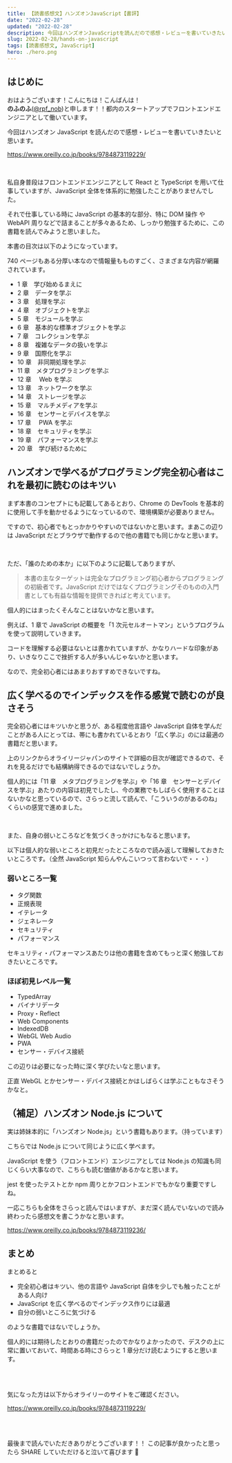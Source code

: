 ```yaml
---
title: 【読書感想文】ハンズオンJavaScript【書評】
date: "2022-02-28"
updated: "2022-02-28"
description: 今回はハンズオンJavaScriptを読んだので感想・レビューを書いていきたいと思います。
slug: 2022-02-28/hands-on-javascript
tags: [読書感想文, JavaScript]
hero: ./hero.png
---
```


## はじめに

おはようございます！こんにちは！こんばんは！<br>
**のふのふ**([@rpf_nob](https://twitter.com/rpf_nob))と申します！！都内のスタートアップでフロントエンドエンジニアとして働いています。

今回はハンズオン JavaScript を読んだので感想・レビューを書いていきたいと思います。

https://www.oreilly.co.jp/books/9784873119229/

<br>

私自身普段はフロントエンドエンジニアとして React と TypeScript を用いて仕事していますが、JavaScript 全体を体系的に勉強したことがありませんでした。

それで仕事している時に JavaScript の基本的な部分、特に DOM 操作 や WebAPI 周りなどで詰まることが多々あるため、しっかり勉強するために、この書籍を読んでみようと思いました。

本書の目次は以下のようになっています。

740 ページもある分厚い本なので情報量もものすごく、さまざまな内容が網羅されています。

- 1 章　学び始めるまえに
- 2 章　データを学ぶ
- 3 章　処理を学ぶ
- 4 章　オブジェクトを学ぶ
- 5 章　モジュールを学ぶ
- 6 章　基本的な標準オブジェクトを学ぶ
- 7 章　コレクションを学ぶ
- 8 章　複雑なデータの扱いを学ぶ
- 9 章　国際化を学ぶ
- 10 章　非同期処理を学ぶ
- 11 章　メタプログラミングを学ぶ
- 12 章　 Web を学ぶ
- 13 章　ネットワークを学ぶ
- 14 章　ストレージを学ぶ
- 15 章　マルチメディアを学ぶ
- 16 章　センサーとデバイスを学ぶ
- 17 章　 PWA を学ぶ
- 18 章　セキュリティを学ぶ
- 19 章　パフォーマンスを学ぶ
- 20 章　学び続けるために

## ハンズオンで学べるがプログラミング完全初心者はこれを最初に読むのはキツい

まず本書のコンセプトにも記載してあるとおり、Chrome の DevTools を基本的に使用して手を動かせるようになっているので、環境構築が必要ありません。

ですので、初心者でもとっかかりやすいのではないかと思います。まあこの辺りは JavaScript だとブラウザで動作するので他の書籍でも同じかなと思います。

<br>

ただ、「誰のための本か」に以下のように記載してありますが、

> 本書の主なターゲットは完全なプログラミング初心者からプログラミングの初級者です。JavaScript だけではなくプログラミングそのものの入門書としても有益な情報を提供できればと考えています。

個人的にはまったくそんなことはないかなと思います。

例えば、1 章で JavaScript の概要を「1 次元セルオートマン」というプログラムを使って説明していきます。

コードを理解する必要はないとは書かれていますが、かなりハードな印象があり、いきなりここで挫折する人が多いんじゃないかと思います。

なので、完全初心者にはあまりおすすめできないですね。

## 広く学べるのでインデックスを作る感覚で読むのが良さそう

完全初心者にはキツいかと思うが、ある程度他言語や JavaScript 自体を学んだことがある人にとっては、帯にも書かれているとおり「広く学ぶ」のには最適の書籍だと思います。

上のリンクからオライリージャパンのサイトで詳細の目次が確認できるので、それを見るだけでも結構納得できるのではないでしょうか。

個人的には「11 章　メタプログラミングを学ぶ」や「16 章　センサーとデバイスを学ぶ」あたりの内容は初見でしたし、今の業務でもしばらく使用することはないかなと思っているので、さらっと流して読んで、「こういうのがあるのね」くらいの感覚で進めました。

<br>

また、自身の弱いところなどを気づくきっかけにもなると思います。

以下は個人的な弱いところと初見だったところなので読み返して理解しておきたいところです。（全然 JavaScript 知らんやんこいつって言わないで・・・）

### 弱いところ一覧

- タグ関数
- 正規表現
- イテレータ
- ジェネレータ
- セキュリティ
- パフォーマンス

セキュリティ・パフォーマンスあたりは他の書籍を含めてもっと深く勉強しておきたいところです。

### ほぼ初見レベル一覧

- TypedArray
- バイナリデータ
- Proxy・Reflect
- Web Components
- IndexedDB
- WebGL Web Audio
- PWA
- センサー・デバイス接続

この辺りは必要になった時に深く学びたいなと思います。

正直 WebGL とかセンサー・デバイス接続とかはしばらくは学ぶこともなさそうかなと。

## （補足）ハンズオン Node.js について

実は姉妹本的に「ハンズオン Node.js」という書籍もあります。（持っています）

こちらでは Node.js について同じように広く学べます。

JavaScript を使う（フロントエンド）エンジニアとしては Node.js の知識も同じくらい大事なので、こちらも読む価値があるかなと思います。

jest を使ったテストとか npm 周りとかフロントエンドでもかなり重要ですしね。

一応こちらも全体をさらっと読んではいますが、まだ深く読んでいないので読み終わったら感想文を書こうかなと思います。

https://www.oreilly.co.jp/books/9784873119236/

## まとめ

まとめると

- 完全初心者はキツい、他の言語や JavaScript 自体を少しでも触ったことがある人向け
- JavaScript を広く学べるのでインデックス作りには最適
- 自分の弱いところに気づける

のような書籍ではないでしょうか。

個人的には期待したとおりの書籍だったのでかなりよかったので、デスクの上に常に置いておいて、時間ある時にさらっと 1 章分だけ読むようにすると思います。

<br>
<br>

気になった方は以下からオライリーのサイトをご確認ください。

https://www.oreilly.co.jp/books/9784873119229/

<br>
<br>

最後まで読んでいただきありがとうございます！！
この記事が良かったと思ったら SHARE していただけると泣いて喜びます 🤣
